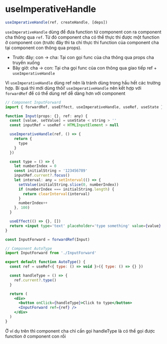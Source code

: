 # useImperativeHandle

```jsx
useImperativeHandle(ref, createHandle, [deps])
```

`useImperativeHandle` dùng để đưa function từ component con ra component cha thông qua `ref`. Từ đó component cha có thể thực thi được một function ở component con (trước đây thì ta chỉ thực thi function của component cha tại component con thông qua props).

- Trước đây: con -> cha: Tại con gọi func của cha thông qua props cha truyền xuống
- Bây giờ: cha -> con: Tại cha gọi func của con thông qua giao tiếp ref + `useImperativeHandle`

Vì `useImperativeHandle` dùng ref nên là tránh dùng trong hầu hết các trường hợp. Bí quá thì mới dùng thôi! `useImperativeHandle` nên kết hợp với `forwardRef` để có thể dùng ref dễ dàng hơn với component

```jsx
// Component InputForward
import { forwardRef, useEffect, useImperativeHandle, useRef, useState } from 'react'

function Input(props: {}, ref: any) {
  const [value, setValue] = useState < string > ''
  const inputRef = useRef < HTMLInputElement > null

  useImperativeHandle(ref, () => {
    return {
      type
    }
  })

  const type = () => {
    let numberIndex = 0
    const initialString = '123456789'
    inputRef.current?.focus()
    let interval: any = setInterval(() => {
      setValue(initialString.slice(0, numberIndex))
      if (numberIndex === initialString.length) {
        return clearInterval(interval)
      }
      numberIndex++
    }, 100)
  }

  useEffect(() => {}, [])
  return <input type='text' placeholder='type something' value={value} onChange={() => {}} ref={inputRef} />
}

const InputForward = forwardRef(Input)
```

```jsx
// Component AutoType
import InputForward from './InputForward'

export default function AutoType() {
  const ref = useRef<{ type: () => void }>({ type: () => {} })

  const handleType = () => {
    ref.current?.type()
  }

  return (
    <div>
      <button onClick={handleType}>Click to type</button>
      <InputForward ref={ref} />
    </div>
  )
}
```

Ở ví dụ trên thì component cha chỉ cần gọi handleType là có thể gọi được function ở component con rồi
